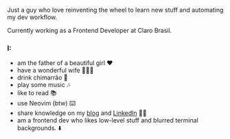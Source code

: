 Just a guy who love reinventing the wheel to learn new stuff and automating my dev workflow. 

Currently working as a Frontend Developer at Claro Brasil.

### I:
  - am the father of a beautiful girl ❤️
  - have a wonderful wife 👰🏻‍♀️
  - drink chimarrão 🧉
  - play some music 🎶
  - like to read 📚
  - use Neovim (btw) ⌨️
  - share knowledge on my [blog](link) and [LinkedIn](link)  ✍🏻
  - am a frontend dev who likes low-level stuff and blurred terminal backgrounds. ⬇️
